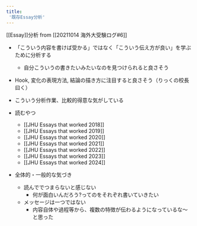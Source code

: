 ```yaml
---
title:
 '既存Essay分析'
---
```


[[Essay]]分析
from [[20211014 海外大受験ログ#6]]
- 「こういう内容を書けば受かる」ではなく「こういう伝え方が良い」を学ぶために分析する
    - 自分こういうの書きたいみたいなのを見つけられると良さそう
- Hook, 変化の表現方法, 結論の描き方に注目すると良さそう（りっくの校長曰く）

- こういう分析作業、比較的得意な気がしている

- 読むやつ
    - [[JHU Essays that worked 2018]]
    - [[JHU Essays that worked 2019]]
    - [[JHU Essays that worked 2020]]
    - [[JHU Essays that worked 2021]]
    - [[JHU Essays that worked 2022]]
    - [[JHU Essays that worked 2023]]
    - [[JHU Essays that worked 2024]]

- 全体的・一般的な気づき
    - 読んででつまらないと感じない
        - 何が面白いんだろう?ってのをそれぞれ書いていきたい
    - メッセージは一つではない
        - 内容自体や過程等から、複数の特徴が伝わるようになっているな〜と思った

